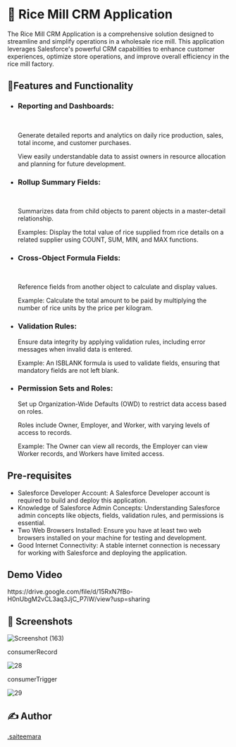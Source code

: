 # 📖 Rice Mill CRM Application
<p>The Rice Mill CRM Application is a comprehensive solution designed to streamline and simplify operations in a wholesale rice mill. This application leverages Salesforce's powerful CRM capabilities to enhance customer experiences, optimize store operations, and improve overall efficiency in the rice mill factory.</p>
<h2>📓Features and Functionality</h2>
<ul>
  <li><h3>Reporting and Dashboards:</h3></li><br>
         <p>Generate detailed reports and analytics on daily rice production, sales, total income, and customer purchases.</p>
         <p>View easily understandable data to assist owners in resource allocation and planning for future development.</p>
  <li><h3>Rollup Summary Fields:</h3></li><br>
         <p>Summarizes data from child objects to parent objects in a master-detail relationship.</p>
         <p>Examples: Display the total value of rice supplied from rice details on a related supplier using COUNT, SUM, MIN, and MAX functions.</p>
  <li><h3>Cross-Object Formula Fields:</h3></li><br>
         <p>Reference fields from another object to calculate and display values.</p>
         <p>Example: Calculate the total amount to be paid by multiplying the number of rice units by the price per kilogram.</p>
  <li><h3>Validation Rules:</h3></li>
          <p>Ensure data integrity by applying validation rules, including error messages when invalid data is entered.</p>
          <p>Example: An ISBLANK formula is used to validate fields, ensuring that mandatory fields are not left blank.</p>
  <li><h3>Permission Sets and Roles:</h3></li>
          <p>Set up Organization-Wide Defaults (OWD) to restrict data access based on roles.
          <p>Roles include Owner, Employer, and Worker, with varying levels of access to records.
           <p>Example: The Owner can view all records, the Employer can view Worker records, and Workers have limited access.</p>
</ul>
<h2>Pre-requisites</h2>
<ul>
  <li>Salesforce Developer Account: A Salesforce Developer account is required to build and deploy this application.</li>
  <li>Knowledge of Salesforce Admin Concepts: Understanding Salesforce admin concepts like objects, fields, validation rules, and permissions is essential.</li>
  <li>Two Web Browsers Installed: Ensure you have at least two web browsers installed on your machine for testing and development.</li>
  <li>Good Internet Connectivity: A stable internet connection is necessary for working with Salesforce and deploying the application.</li>
</ul>
<h2>Demo Video</h2>
https://drive.google.com/file/d/15RxN7fBo-H0nUbgM2vCL3aq3JjC_P7iW/view?usp=sharing
<h2>👀 Screenshots</h2>

![Screenshot (163)](https://github.com/user-attachments/assets/ac0eaa73-3421-4f3d-90ea-b6be7e9cda9d)
<p>consumerRecord</p> 

![28](https://github.com/user-attachments/assets/eda277db-7861-4d30-ad01-90095bda1ede)
<p>consumerTrigger</p>

![29](https://github.com/user-attachments/assets/3b6bd8ff-9b16-4936-82f2-6501582e0a29)

<h2>✍ Author</h2>
   <a href="https://github.com/saiteemara">.saiteemara</a>

